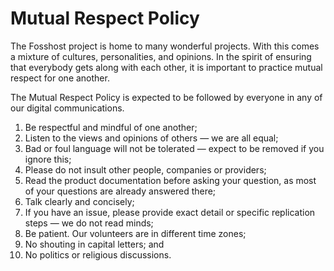 # Mutual Respect Policy


The Fosshost project is home to many wonderful projects. With this comes a mixture of cultures, personalities, and opinions. In the spirit of ensuring that everybody gets along with each other, it is important to practice mutual respect for one another.

The Mutual Respect Policy is expected to be followed by everyone in any of our digital communications.

1.  Be respectful and mindful of one another;
2.  Listen to the views and opinions of others — we are all equal;
3.  Bad or foul language will not be tolerated — expect to be removed if you ignore this;
4.  Please do not insult other people, companies or providers;
5.  Read the product documentation before asking your question, as most of your questions are already answered there;
6.  Talk clearly and concisely;
7.  If you have an issue, please provide exact detail or specific replication steps — we do not read minds;
8.  Be patient. Our volunteers are in different time zones;
9.  No shouting in capital letters; and
10.  No politics or religious discussions.